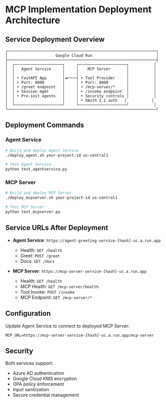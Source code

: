 # MCP Implementation Deployment Architecture

## Service Deployment Overview

```
┌─────────────────────────────────────────────────────────────────┐
│                     Google Cloud Run                            │
├─────────────────────────────────────────────────────────────────┤
│  ┌─────────────────────┐     ┌─────────────────────┐           │
│  │   Agent Service     │     │    MCP Server       │           │
│  │                     │     │                     │           │
│  │ • FastAPI App       │◄────┤ • Tool Provider     │           │
│  │ • Port: 8080        │     │ • Port: 8000        │           │
│  │ • /greet endpoint   │     │ • /mcp-server/*     │           │
│  │ • Session mgmt      │     │ • /invoke endpoint  │           │
│  │ • Pre-init agents   │     │ • Security controls │           │
│  │                     │     │ • OAuth 2.1 auth   │           │
│  └─────────────────────┘     └─────────────────────┘           │
└─────────────────────────────────────────────────────────────────┘
```

## Deployment Commands

### Agent Service
```bash
# Build and deploy Agent Service
./deploy_agent.sh your-project-id us-central1

# Test Agent Service
python test_agentservice.py
```

### MCP Server
```bash
# Build and deploy MCP Server
./deploy_mcpserver.sh your-project-id us-central1

# Test MCP Server
python test_mcpserver.py
```

## Service URLs After Deployment

- **Agent Service**: `https://agent-greeting-service-[hash]-uc.a.run.app`
  - Health: `GET /health`
  - Greet: `POST /greet`
  - Docs: `GET /docs`

- **MCP Server**: `https://mcp-server-service-[hash]-uc.a.run.app`
  - Health: `GET /health`
  - MCP Health: `GET /mcp-server/health`
  - Tool Invoke: `POST /invoke`
  - MCP Endpoint: `GET /mcp-server/*`

## Configuration

Update Agent Service to connect to deployed MCP Server:
```env
MCP_URL=https://mcp-server-service-[hash]-uc.a.run.app/mcp-server
```

## Security

Both services support:
- Azure AD authentication
- Google Cloud KMS encryption
- OPA policy enforcement
- Input sanitization
- Secure credential management
